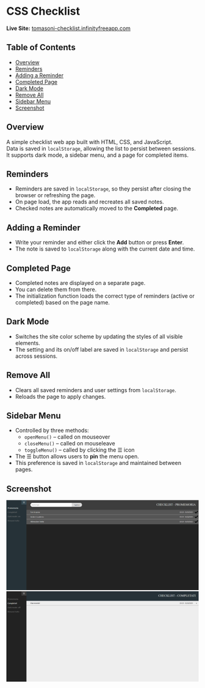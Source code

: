 # CSS Checklist

**Live Site:** [tomasoni-checklist.infinityfreeapp.com](https://tomasoni-checklist.infinityfreeapp.com)

## Table of Contents
- [Overview](#overview)
- [Reminders](#reminders)
- [Adding a Reminder](#adding-a-reminder)
- [Completed Page](#completed-page)
- [Dark Mode](#dark-mode)
- [Remove All](#remove-all)
- [Sidebar Menu](#sidebar-menu)
- [Screenshot](#screenshot)

## Overview
A simple checklist web app built with HTML, CSS, and JavaScript.  
Data is saved in `localStorage`, allowing the list to persist between sessions.  
It supports dark mode, a sidebar menu, and a page for completed items.

## Reminders
- Reminders are saved in `localStorage`, so they persist after closing the browser or refreshing the page.
- On page load, the app reads and recreates all saved notes.
- Checked notes are automatically moved to the **Completed** page.

## Adding a Reminder
- Write your reminder and either click the **Add** button or press **Enter**.
- The note is saved to `localStorage` along with the current date and time.

## Completed Page
- Completed notes are displayed on a separate page.
- You can delete them from there.
- The initialization function loads the correct type of reminders (active or completed) based on the page name.

## Dark Mode
- Switches the site color scheme by updating the styles of all visible elements.
- The setting and its on/off label are saved in `localStorage` and persist across sessions.

## Remove All
- Clears all saved reminders and user settings from `localStorage`.
- Reloads the page to apply changes.

## Sidebar Menu
- Controlled by three methods:
  - `openMenu()` – called on mouseover
  - `closeMenu()` – called on mouseleave
  - `toggleMenu()` – called by clicking the ☰ icon
- The ☰ button allows users to **pin** the menu open.
- This preference is saved in `localStorage` and maintained between pages.

## Screenshot
<img src="img/screenshot_1.png" alt="Contacts App Screenshot" style="width: 700px;"/>

<img src="img/screenshot_2.png" alt="Contacts App Screenshot" style="width: 700px;"/>
